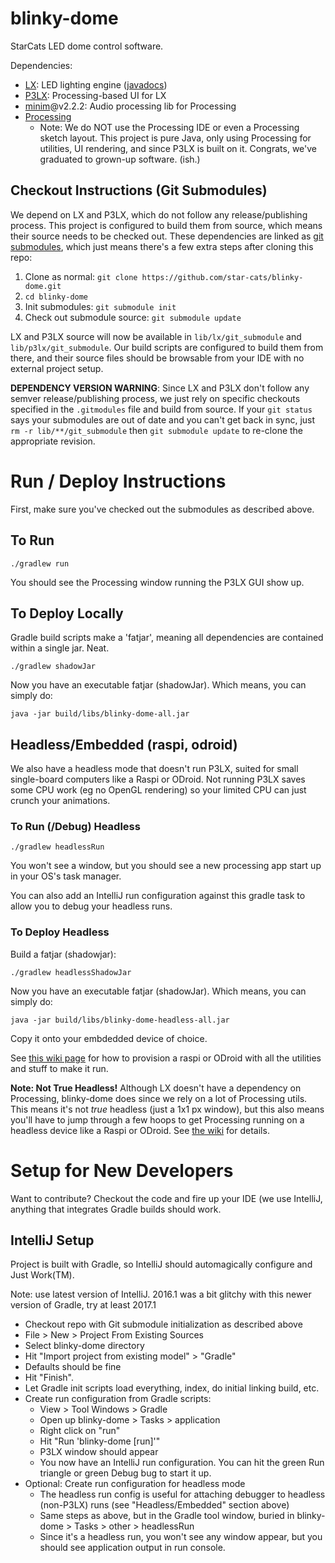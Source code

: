# blinky-dome

StarCats LED dome control software.

Dependencies:
- [LX](https://github.com/heronarts/LX): LED lighting engine ([javadocs](http://heronarts.com/lx/api/index.html))
- [P3LX](https://github.com/heronarts/P3LX): Processing-based UI for LX
- [minim](https://github.com/ddf/Minim)@v2.2.2: Audio processing lib for Processing
- [Processing](https://processing.org/)
  - Note: We do NOT use the Processing IDE or even a Processing sketch layout.  This project is pure Java, only using
    Processing for utilities, UI rendering, and since P3LX is built on it.  Congrats, we've graduated to grown-up software. (ish.)

## Checkout Instructions (Git Submodules)
We depend on LX and P3LX, which do not follow any release/publishing process.  This project is configured to build them
 from source, which means their source needs to be checked out.  These dependencies are linked as
 [git submodules](https://git-scm.com/book/en/v2/Git-Tools-Submodules), which just means there's a few extra steps
 after cloning this repo:

 1. Clone as normal: `git clone https://github.com/star-cats/blinky-dome.git`
 1. `cd blinky-dome`
 1. Init submodules: `git submodule init`
 1. Check out submodule source: `git submodule update`

LX and P3LX source will now be available in `lib/lx/git_submodule` and `lib/p3lx/git_submodule`.  Our build scripts are
 configured to build them from there, and their source files should be browsable from your IDE with no external
 project setup.

**DEPENDENCY VERSION WARNING**: Since LX and P3LX don't follow any semver release/publishing process, we just rely on
specific checkouts specified in the `.gitmodules` file and build from source.  If your `git status` says your submodules
are out of date and you can't get back in sync, just `rm -r lib/**/git_submodule` then `git submodule update` to
re-clone the appropriate revision.


# Run / Deploy Instructions

First, make sure you've checked out the submodules as described above.

## To Run
`./gradlew run`

You should see the Processing window running the P3LX GUI show up.

## To Deploy Locally
Gradle build scripts make a 'fatjar', meaning all dependencies are contained within a single jar.  Neat.

`./gradlew shadowJar`

Now you have an executable fatjar (shadowJar). Which means, you can simply do:

`java -jar build/libs/blinky-dome-all.jar`

## Headless/Embedded (raspi, odroid)

We also have a headless mode that doesn't run P3LX, suited for small single-board computers like a Raspi or ODroid.
Not running P3LX saves some CPU work (eg no OpenGL rendering) so your limited CPU can just crunch your animations.

### To Run (/Debug) Headless
`./gradlew headlessRun`

You won't see a window, but you should see a new processing app start up in your OS's task manager.

You can also add an IntelliJ run configuration against this gradle task to allow you to debug your headless runs.

### To Deploy Headless
Build a fatjar (shadowjar):

`./gradlew headlessShadowJar`

Now you have an executable fatjar (shadowJar). Which means, you can simply do:

`java -jar build/libs/blinky-dome-headless-all.jar`

Copy it onto your embdedded device of choice.

See [this wiki page](https://github.com/star-cats/blinky-dome/wiki/Running-blinky-dome-on-Headless-Embedded-(raspi,-odroid))
for how to provision a raspi or ODroid with all the utilities and stuff to make it run.

**Note: Not True Headless!**  Although LX doesn't have a dependency on Processing, blinky-dome does since we rely on a
lot of Processing utils.  This means it's not *true* headless (just a 1x1 px window), but this also means you'll have to
jump through a few hoops to get Processing running on a headless device like a Raspi or ODroid.  See
[the wiki](https://github.com/star-cats/blinky-dome/wiki/Running-blinky-dome-on-Headless-Embedded-(raspi,-odroid))
for details.

# Setup for New Developers
Want to contribute?  Checkout the code and fire up your IDE (we use IntelliJ, anything that integrates Gradle builds
should work.

## IntelliJ Setup
Project is built with Gradle, so IntelliJ should automagically configure and Just Work(TM).

Note: use latest version of IntelliJ.  2016.1 was a bit glitchy with this newer version of Gradle, try at least 2017.1

- Checkout repo with Git submodule initialization as described above
- File > New > Project From Existing Sources
- Select blinky-dome directory
- Hit "Import project from existing model" > "Gradle"
- Defaults should be fine
- Hit "Finish".
- Let Gradle init scripts load everything, index, do initial linking build, etc.
- Create run configuration from Gradle scripts:
  - View > Tool Windows > Gradle
  - Open up blinky-dome > Tasks > application
  - Right click on "run"
  - Hit "Run 'blinky-dome [run]'"
  - P3LX window should appear
  - You now have an IntelliJ run configuration.  You can hit the green Run triangle or green Debug bug to start it up.
- Optional: Create run configuration for headless mode
  - The headless run config is useful for attaching debugger to headless (non-P3LX) runs (see "Headless/Embedded" section above)
  - Same steps as above, but in the Gradle tool window, buried in blinky-dome > Tasks > other > headlessRun
  - Since it's a headless run, you won't see any window appear, but you should see application output in run console.